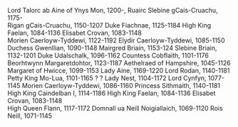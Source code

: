 Lord Talorc ab Aine of Ynys Mon, 1200-, Ruairc
	Slebine gCais-Cruachu, 1175-	
		Rigan gCais-Cruachu, 1150-1207
			Duke Fiachnae, 1125-1184
				High King Faelan, 1084-1136
				Elisabet Crovan, 1083-1148		
			Morien Caerloyw-Tyddewi, 1122-1192
				Elydir Caerloyw-Tyddewi, 1085-1150
				Duchess Gwenllian, 1090-1148
		Mairgred Briain, 1153-124
			Slebine Briain, 1132-1201
				Duke Udalschalk, 1096-1162
				Countess Cobflaith, 1101-1176
			Beorhtwynn Margaretdohtor, 1123-1187
				Aethelraed of Hampshire, 1045-1126
				Margaret of Hwicce, 1099-1153
	Lady Aine, 1169-1220
		Lord Rodan, 1140-1181
			Petty King Mo-Lua, 1101-1165
				?
				?
			Lady Nest, 1104-1172
				Lord Cynfyn, 1077-1145
				Morien Caerloyw-Tyddewi, 1086-1160
		Princess Sithmaith, 1140-1181
			High King Caindelban I, 1114-1186
				High King Faelan, 1084-1136
				Elisabet Crovan, 1083-1148		
			High Queen Flann, 1117-1172
				Domnall ua Neill Noigiallaich, 1069-1120
				Rois Neill, 1071-1145